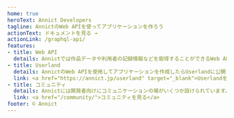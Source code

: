 ```yaml
---
home: true
heroText: Annict Developers
tagline: AnnictのWeb APIを使ってアプリケーションを作ろう
actionText: ドキュメントを見る →
actionLink: /graphql-api/
features:
- title: Web API
  details: Annictでは作品データや利用者の記録情報などを取得することができるWeb APIを提供しています。
- title: Userland
  details: AnnictのWeb APIを使用してアプリケーションを作成したらUserlandに公開しよう！
  link: <a href="https://annict.jp/userland" target="_blank">Userlandを見る</a>
- title: コミュニティ
  details: Annictには開発者向けにコミュニケーションの場がいくつか設けられています。
  link: <a href="/community/">コミュニティを見る</a>
footer: © Annict
---
```


